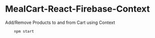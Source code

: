 # MealCart-React-Firebase-Context

Add/Remove Products to and from Cart using Context

```npm install
    npm start
```
